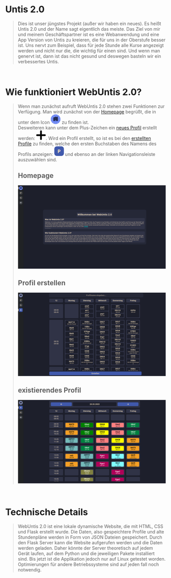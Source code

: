 # Untis 2.0

> Dies ist unser jüngstes Projekt (außer wir haben ein neues). Es heißt Untis 2.0 und der Name sagt eigentlich das meiste. Das Ziel von mir und meinem Geschäftspartner ist es eine Webanwendung und eine App Version von Untis zu kreieren, die für uns in der Oberstufe besser ist. Uns nervt zum Beispiel, dass für jede Stunde alle Kurse angezeigt werden und nicht nur die, die wichtig für einen sind. Und wenn man genervt ist, dann ist das nicht gesund und deswegen basteln wir ein verbessertes Untis.
<br>

# Wie funktioniert WebUntis 2.0?
> Wenn man zunächst aufruft WebUntis 2.0 stehen zwei Funktionen zur Verfügung. Man wird zunächst von der [Homepage](#homepage) begrüßt, die in unter dem Icon  <img src="assets/logo.png" alt="🕒" width="30" /> zu finden ist.
> <br>
> Desweiteren kann unter dem Plus-Zeichen ein [neues Profil](#profil-erstellen) erstellt werden: <img src="assets/plus-sign.png" alt="➕" width="30" />.
> Wird ein Profil erstellt, so ist es bei den [erstellten Profile](#existierendes-profil) zu finden, welche den ersten Buchstaben des Namens des Profils anzeigen: <img src="assets/profile-display-icon.png" alt="👤" width="30" /> und ebenso an der linken Navigationsleiste auszuwählen sind.
> ## Homepage
> ![Homepage](assets/homepage.png)
> ## Profil erstellen
> ![Profil erstellen](assets/create-profile.png)
> ## existierendes Profil
> ![existierendes Profil](assets/existing-profile.png)
<br>

# Technische Details
> WebUntis 2.0 ist eine lokale dynamische Website, die mit HTML, CSS und Flask erstellt wurde. Die Daten, also gespeichtere Profile und alte Stundenpläne werden in Form von JSON Dateien gespeichert. Durch den Flask Server kann die Website aufgerufen werden und die Daten werden geladen. Daher könnte der Server theoretisch auf jedem Gerät laufen, auf dem Python und die jeweiligen Pakete installiert sind. Bis jetzt ist die Applikation jedoch nur auf Linux getestet worden. Optimierungen für andere Betriebssysteme sind auf jeden fall noch notwendig.

